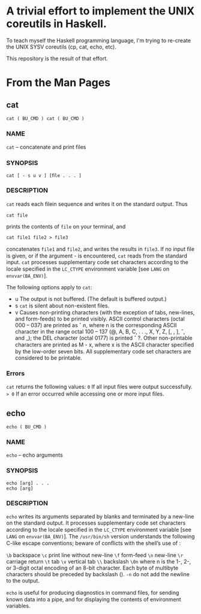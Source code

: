 A trivial effort to implement the UNIX coreutils in Haskell.
============================================================

To teach myself the Haskell programming language, I'm trying to
re-create the UNIX SYSV coreutils (cp, cat, echo, etc).

This repository is the result of that effort.

From the Man Pages
==================

cat
---

`cat ( BU_CMD ) cat ( BU_CMD )`

### NAME

`cat` – concatenate and print ﬁles

### SYNOPSIS

`cat [ - s u v ] [ﬁle . . . ]`

### DESCRIPTION 

`cat` reads each ﬁlein sequence and writes it on the standard
output. Thus 
  
    cat file
  
prints the contents of `file` on your terminal, and 

    cat file1 file2 > file3
  
concatenates `file1` and `file2`, and writes the results in
`file3`. If no input ﬁle is given, or if the argument - is
encountered, `cat` reads from the standard input. `cat` processes
supplementary code set characters according to the locale speciﬁed in
the `LC_CTYPE` environment variable [see `LANG` on `envvar(BA_ENV)`].

The following options apply to `cat`:
- u The output is not buffered. (The default is buffered output.)
- s `cat` is silent about non-existent ﬁles.
- v Causes non-printing characters (with the exception of tabs,
new-lines, and form-feeds) to be printed visibly. ASCII control
characters (octal 000 – 037) are printed as ˆ n, where n is the
corresponding ASCII character in the range octal 100 – 137 (@, A, B,
C, . . ., X, Y, Z, [, \, ], ˆ, and _); the DEL character (octal 0177)
is printed ˆ ?. Other non-printable characters are printed as M - x,
where x is the ASCII character speciﬁed by the low-order seven
bits. All supplementary code set characters are considered to be
printable.

### Errors
`cat` returns the following values:
`0` If all input ﬁles were output successfully.
`> 0` If an error occurred while accessing one or more input ﬁles.

echo
----

`echo ( BU_CMD )`

### NAME
`echo` – echo arguments

### SYNOPSIS

    echo [arg] . . .
    echo [arg]
  
### DESCRIPTION

`echo` writes its arguments separated by blanks and terminated by a
new-line on the standard output. It processes supplementary code set
characters according to the locale speciﬁed in the `LC_CTYPE`
environment variable [see `LANG` on `envvar(BA_ENV)`].  The
`/usr/bin/sh` version understands the following C-like escape
conventions; beware of conﬂicts with the shell’s use of \:

`\b` backspace
`\c` print line without new-line
`\f` form-feed
`\n` new-line
`\r` carriage return
`\t` tab
`\v` vertical tab
`\\` backslash
`\0n` where n is the 1-, 2-, or 3-digit octal encoding of an 8-bit character.
Each byte of multibyte characters should be preceded by backslash
(\).
`-n` do not add the newline to the output.

`echo` is useful for producing diagnostics in command ﬁles, for
sending known data into a pipe, and for displaying the contents of
environment variables.
